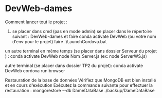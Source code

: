 # DevWeb-dames

Comment lancer tout le projet : 
1. se placer dans cmd (pas en mode admin)
se placer dans le répertoire suivant : DevWeb-dames et faire conda activate DevWeb (ou votre nom d'env pour le projet)
faire .\LaunchCordova.bat 


un autre terminal en même temps (se placer dans dossier Serveur du projet ) :
conda activate DevWeb
node Nom_Server.js (ex: node ServerWS.js)

autre terminal (se placer dans dossier TP2 du projet): 
conda activate DevWeb
cordova run browser 


Restauration de la base de données
Vérifiez que MongoDB est bien installé et en cours d'exécution
 Exécutez la commande suivante pour effectuer la restauration :
 mongorestore --db DameDataBase ./backup/DameDataBase
